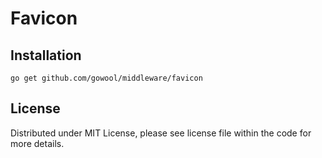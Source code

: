 # Favicon

## Installation

```shell
go get github.com/gowool/middleware/favicon
```

## License

Distributed under MIT License, please see license file within the code for more details.
